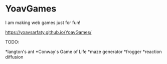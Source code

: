 # YoavGames
I am making web games just for fun!

https://yoavsarfaty.github.io/YoavGames/

TODO:

*langton's ant
*Conway's Game of Life
*maze generator
*frogger
*reaction diffusion
